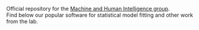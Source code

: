 Official repository for the [Machine and Human Intelligence group](https://www.helsinki.fi/en/researchgroups/machine-and-human-intelligence).  
Find below our popular software for statistical model fitting and other work from the lab.
